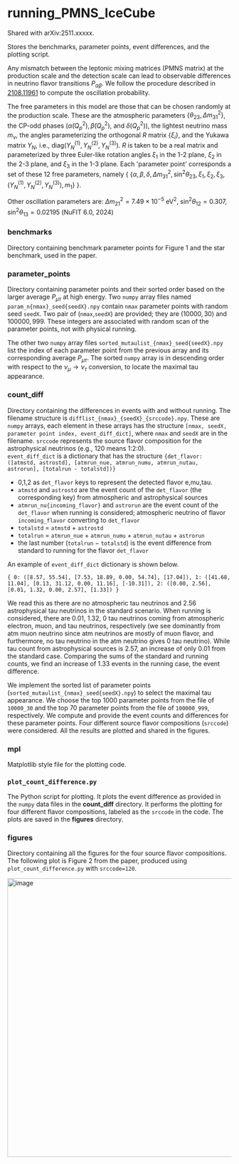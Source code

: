 # running_PMNS_IceCube


Shared with arXiv:2511.xxxxx. 

Stores the benchmarks, parameter points, event differences, and the plotting script.

Any mismatch between the leptonic mixing matrices (PMNS matrix) at the production scale and the detection scale can lead to observable differences in neutrino flavor transitions $P_{\alpha\beta}$. We follow the procedure described in [2108.11961](https://arxiv.org/abs/2108.11961) to compute the oscillation probability. 

The free parameters in this model are those that can be chosen randomly at the production scale. These are the atmospheric parameters $\{ \theta_{23}, \Delta m^2_{31}\}$, the CP-odd phases ($\tilde{\alpha}(Q_p^2), \tilde{\beta}(Q_p^2)$, and $\delta(Q_p^2)$), the lightest neutrino mass $m_\nu$, the angles parameterizing the orthogonal $R$ matrix $\{\xi_i\}$, and  the Yukawa matrix $Y_N$, i.e., $\text{diag}(Y_N ^{(1)},Y_N ^{(2)},Y_N ^{(3)})$. $R$ is taken to be a real matrix and parameterized by three Euler-like rotation angles $\xi_1$ in the 1-2 plane, $\xi_2$ in the 2-3 plane, and $\xi_3$ in the 1-3 plane. Each 'parameter point' corresponds a set of these 12 free parameters, namely 
{ $\{\alpha,\beta,\delta,\Delta m^2_{31},\sin^2 \theta_{23},\xi_{1},\xi_{2},\xi_{3}, (Y_N ^{(1)},Y_N ^{(2)},Y_N ^{(3)}),m_1\}$ }.  

Other oscillation parameters are:
$\Delta m_{21} ^2 = 7.49\times 10^{-5} ~\text{eV}^2$, $\sin ^2 \theta_{12} = 0.307$, $\sin ^2 \theta_{13} = 0.02195$ (NuFIT 6.0, 2024)


### benchmarks 
Directory containing benchmark parameter points for Figure 1 and the star benchmark, used in the paper.

### parameter_points
Directory containing parameter points and their sorted order based on the larger average $P_{\mu\tau}$ at high energy.
Two `numpy` array files named `param_n{nmax}_seed{seedX}.npy` contain `nmax` parameter points with random seed `seedX`. Two pair of (`nmax`,`seedX`) are provided; they are $(10000,30)$ and $100000,999$. These integers are associated with random scan of the parameter points, not with physical running. 

The other two `numpy` array files `sorted_mutaulist_{nmax}_seed{seedX}.npy` list the index of each parameter point from the previous array and its corresponding average $P_{\mu\tau}$. The sorted `numpy` array is in descending order with respect to the $\nu_\mu \to \nu_\tau$ conversion, to locate the maximal tau appearance.

### count_diff
Directory containing the differences in events with and without running. The filename structure is `difflist_{nmax}_{seedX}_{srccode}.npy`. These are `numpy` arrays, each element in these arrays has the structure `[nmax, seedX, parameter point index, event_diff_dict]`, where `nmax` and `seedX` are in the filename. `srccode` represents the source flavor composition for the astrophysical neutrinos (e.g., 120 means 1:2:0).  
`event_diff_dict` is a dictionary that has the structure `{det_flavor: ([atmstd, astrostd], [atmrun_nue, atmrun_numu, atmrun_nutau, astrorun], [totalrun - totalstd])}`
- 0,1,2 as `det_flavor` keys to represent the detected flavor e,mu,tau.
- `atmstd` and `astrostd` are the event count of the `det_flavor` (the corresponding key) from atmospheric and astrophysical sources
- `atmrun_nu{incoming_flavor}` and `astrorun` are the event count of the `det_flavor` when running is considered; atmospheric neutrino of flavor `incoming_flavor` converting to `det_flavor`
- `totalstd` $=$ `atmstd` $+$ `astrostd`
- `totalrun` $=$ `atmrun_nue` $+$ `atmrun_numu` $+$ `atmrun_nutau` $+$ `astrorun`
- the last number (`totalrun` $-$ `totalstd`) is the event difference from standard to running for the flavor `det_flavor`  

An example of `event_diff_dict` dictionary is shown below.

`{
  0: ([8.57, 55.54], [7.53, 18.89, 0.00, 54.74], [17.04]),
  1: ([41.68, 11.04], [0.13, 31.12, 0.00, 11.16], [-10.31]),
  2: ([0.00, 2.56], [0.01, 1.32, 0.00, 2.57], [1.33])
}`

We read this as there are no atmospheric tau neutrinos and 2.56 astrophysical tau neutrinos in the standard scenario. When running is considered, there are 0.01, 1.32, 0 tau neutrinos coming from atmospheric electron, muon, and tau neutrinos, respectively (we see dominantly from atm muon neutrino since atm neutrinos are mostly of muon flavor, and furthermore, no tau neutrino in the atm neutrino gives 0 tau neutrino). While tau count from astrophysical sources is 2.57, an increase of only 0.01 from the standard case. Comparing the sums of the standard and running counts, we find an increase of 1.33 events in the running case, the event difference. 

We implement the sorted list of parameter points (`sorted_mutaulist_{nmax}_seed{seedX}.npy`) to select the maximal tau appearance. We choose the top 1000 parameter points from the file of `10000_30` and the top 70 parameter points from the file of `100000_999`, respectively. We compute and provide the event counts and differences for these parameter points. Four different source flavor compositions (`srccode`) were considered. All the results are plotted and shared in the figures. 

### mpl 
Matplotlib style file for the plotting code.

### `plot_count_difference.py`  
The Python script for plotting. It plots the event difference as provided in the `numpy` data files in the **count_diff** directory. It performs the plotting for four different flavor compositions, labeled as the `srccode` in the code. The plots are saved in the **figures** directory. 

### figures
Directory containing all the figures for the four source flavor compositions. The following plot is Figure 2 from the paper, produced using `plot_count_difference.py` with `srccode=120`.  

<img width="767" height="625" alt="image" src="https://github.com/user-attachments/assets/51956b71-057a-422a-b59b-1f6b780046bc" />
